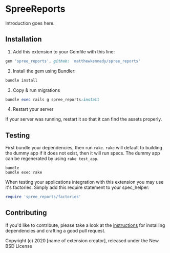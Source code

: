 # SpreeReports

Introduction goes here.

## Installation

1. Add this extension to your Gemfile with this line:
  ```ruby
  gem 'spree_reports', github: 'matthewkennedy/spree_reports'
  ```

2. Install the gem using Bundler:
  ```ruby
  bundle install
  ```

3. Copy & run migrations
  ```ruby
  bundle exec rails g spree_reports:install
  ```

4. Restart your server

  If your server was running, restart it so that it can find the assets properly.

## Testing

First bundle your dependencies, then run `rake`. `rake` will default to building the dummy app if it does not exist, then it will run specs. The dummy app can be regenerated by using `rake test_app`.

```shell
bundle
bundle exec rake
```

When testing your applications integration with this extension you may use it's factories.
Simply add this require statement to your spec_helper:

```ruby
require 'spree_reports/factories'
```


## Contributing

If you'd like to contribute, please take a look at the
[instructions](CONTRIBUTING.md) for installing dependencies and crafting a good
pull request.

Copyright (c) 2020 [name of extension creator], released under the New BSD License
